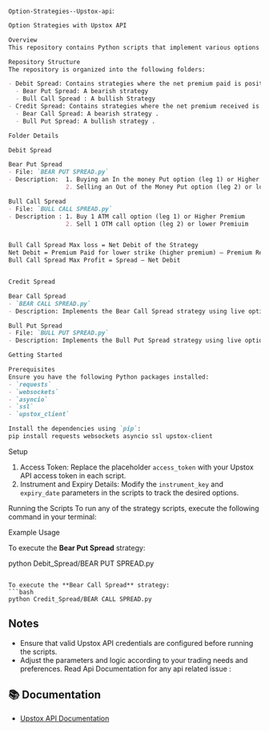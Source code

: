 `Option-Strategies--Upstox-api`:

```markdown
Option Strategies with Upstox API

Overview
This repository contains Python scripts that implement various options trading strategies using the Upstox API. The strategies are divided into Debit Spreads and Credit Spreads, showcasing different approaches to trading options.

Repository Structure
The repository is organized into the following folders:

- Debit Spread: Contains strategies where the net premium paid is positive.
  - Bear Put Spread: A bearish strategy 
  - Bull Call Spread : A bullish Strategy
- Credit Spread: Contains strategies where the net premium received is positive.
  - Bear Call Spread: A bearish strategy .
  - Bull Put Spread: A bullish strategy .

Folder Details

Debit Spread

Bear Put Spread
- File: `BEAR PUT SPREAD.py`
- Description:  1. Buying an In the money Put option (leg 1) or Higher Premium
                2. Selling an Out of the Money Put option (leg 2) or lower Premiuim

Bull Call Spread
- File: `BULL CALL SPREAD.py`
- Description : 1. Buy 1 ATM call option (leg 1) or Higher Premium 
                2. Sell 1 OTM call option (leg 2) or lower Premiuim


Bull Call Spread Max loss = Net Debit of the Strategy 
Net Debit = Premium Paid for lower strike (higher premium) – Premium Received for higher strike (lower premium) 
Bull Call Spread Max Profit = Spread – Net Debit 


Credit Spread

Bear Call Spread
- `BEAR CALL SPREAD.py`
- Description: Implements the Bear Call Spread strategy using live option chain data. Executes orders based on premium ranges for call options.

Bull Put Spread
- File: `BULL PUT SPREAD.py`
- Description: Implements the Bull Put Spread strategy using live option chain data. Executes orders based on premium ranges for put options.

Getting Started

Prerequisites
Ensure you have the following Python packages installed:
- `requests`
- `websockets`
- `asyncio`
- `ssl`
- `upstox_client`

Install the dependencies using `pip`:
pip install requests websockets asyncio ssl upstox-client
```

Setup

1. Access Token: Replace the placeholder `access_token` with your Upstox API access token in each script.
2. Instrument and Expiry Details: Modify the `instrument_key` and `expiry_date` parameters in the scripts to track the desired options.

Running the Scripts
To run any of the strategy scripts, execute the following command in your terminal:


Example Usage

To execute the **Bear Put Spread** strategy:

python Debit_Spread/BEAR PUT SPREAD.py
```

To execute the **Bear Call Spread** strategy:
```bash
python Credit_Spread/BEAR CALL SPREAD.py
```

## Notes
- Ensure that valid Upstox API credentials are configured before running the scripts.
- Adjust the parameters and logic according to your trading needs and preferences.
Read Api Documentation for any api related issue :
## 📚 Documentation
- [Upstox API Documentation](https://upstox.com/developer/api/v2/)